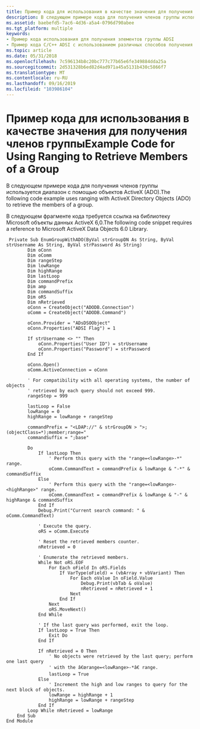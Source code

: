 ```yaml
---
title: Пример кода для использования в качестве значения для получения членов группы
description: В следующем примере кода для получения членов группы используется диапазон с помощью объектов ActiveX (ADO).
ms.assetid: baebefd5-7ac6-4d36-a5a4-0796d790abee
ms.tgt_platform: multiple
keywords:
- Пример кода использования для получения элементов группы ADSI
- Пример кода C/C++ ADSI с использованием различных способов получения членов группы
ms.topic: article
ms.date: 05/31/2018
ms.openlocfilehash: 7c596134b8c20bc777c77b65e6fe349884dda25a
ms.sourcegitcommit: 2d531328b6ed82d4ad971a45a5131b430c5866f7
ms.translationtype: MT
ms.contentlocale: ru-RU
ms.lasthandoff: 09/16/2019
ms.locfileid: "103986104"
---
```

# <a name="example-code-for-using-ranging-to-retrieve-members-of-a-group"></a><span data-ttu-id="f86d4-105">Пример кода для использования в качестве значения для получения членов группы</span><span class="sxs-lookup"><span data-stu-id="f86d4-105">Example Code for Using Ranging to Retrieve Members of a Group</span></span>

<span data-ttu-id="f86d4-106">В следующем примере кода для получения членов группы используется диапазон с помощью объектов ActiveX (ADO).</span><span class="sxs-lookup"><span data-stu-id="f86d4-106">The following code example uses ranging with ActiveX Directory Objects (ADO) to retrieve the members of a group.</span></span>

<span data-ttu-id="f86d4-107">В следующем фрагменте кода требуется ссылка на библиотеку Microsoft объекты данных ActiveX 6,0.</span><span class="sxs-lookup"><span data-stu-id="f86d4-107">The following code snippet requires a reference to Microsoft ActiveX Data Objects 6.0 Library.</span></span>


```VB
 Private Sub EnumGroupWithADO(ByVal strGroupDN As String, ByVal strUsername As String, ByVal strPassword As String)
        Dim oConn
        Dim oComm
        Dim rangeStep
        Dim lowRange
        Dim highRange
        Dim lastLoop
        Dim commandPrefix
        Dim amp
        Dim commandSuffix
        Dim oRS
        Dim nRetrieved
        oConn = CreateObject("ADODB.Connection")
        oComm = CreateObject("ADODB.Command")

        oConn.Provider = "ADsDSOObject"
        oConn.Properties("ADSI Flag") = 1

        If strUsername <> "" Then
            oConn.Properties("User ID") = strUsername
            oConn.Properties("Password") = strPassword
        End If

        oConn.Open()
        oComm.ActiveConnection = oConn

        ' For compatibility with all operating systems, the number of objects
        ' retrieved by each query should not exceed 999.
        rangeStep = 999

        lastLoop = False
        lowRange = 0
        highRange = lowRange + rangeStep

        commandPrefix = "<LDAP://" & strGroupDN > ">;(objectClass=*);member;range="
        commandSuffix = ";base"

        Do
            If lastLoop Then
                ' Perform this query with the "range=<lowRange>-*" range.
                oComm.CommandText = commandPrefix & lowRange & "-*" & commandSuffix
            Else
                ' Perform this query with the "range=<lowRange>-<highRange>" range.
                oComm.CommandText = commandPrefix & lowRange & "-" & highRange & commandSuffix
            End If
            Debug.Print("Current search command: " & oComm.CommandText)

            ' Execute the query.
            oRS = oComm.Execute

            ' Reset the retrieved members counter.
            nRetrieved = 0

            ' Enumerate the retrieved members.
            While Not oRS.EOF
                For Each oField In oRS.Fields
                    If VarType(oField) = (vbArray + vbVariant) Then
                        For Each oValue In oField.Value
                            Debug.Print(vbTab & oValue)
                            nRetrieved = nRetrieved + 1
                        Next
                    End If
                Next
                oRS.MoveNext()
            End While

            ' If the last query was performed, exit the loop.
            If lastLoop = True Then
                Exit Do
            End If

            If nRetrieved = 0 Then
                ' No objects were retrieved by the last query; perform one last query
                ' with the â€œrange=<lowRange>-*â€ range.
                lastLoop = True
            Else
                ' Increment the high and low ranges to query for the next block of objects.
                lowRange = highRange + 1
                highRange = lowRange + rangeStep
            End If
        Loop While nRetrieved = lowRange
    End Sub
End Module
```



 

 




